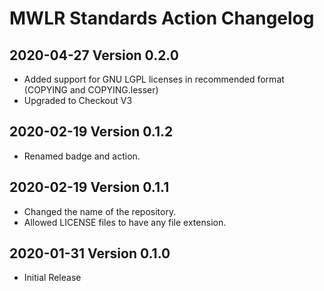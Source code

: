 # MWLR Standards Action Changelog

## 2020-04-27 Version 0.2.0

- Added support for GNU LGPL licenses in recommended format (COPYING and COPYING.lesser)
- Upgraded to Checkout V3

## 2020-02-19 Version 0.1.2

- Renamed badge and action.

## 2020-02-19 Version 0.1.1

- Changed the name of the repository.
- Allowed LICENSE files to have any file extension.

## 2020-01-31 Version 0.1.0

- Initial Release

